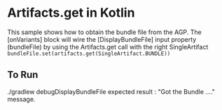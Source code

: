 # Artifacts.get in Kotlin

This sample shows how to obtain the bundle file from the AGP.
The [onVariants] block will wire the [DisplayBundleFile] input property (bundleFile) by using
the Artifacts.get call with the right SingleArtifact
`bundleFile.set(artifacts.get(SingleArtifact.BUNDLE))`
## To Run
./gradlew debugDisplayBundleFile
expected result : "Got the Bundle ...." message.